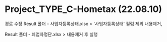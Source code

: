# Project_TYPE_C-Hometax (22.08.10)
 
경로 수정
Result 폴더 - 사업자등록상태.xlsx > '사업자등록상태' 컬럼 제외 내용제거,

Result 폴더 - 폐업자명단.xlsx > 내용제거 후 실행
